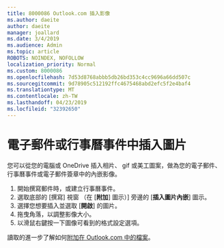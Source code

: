 ```yaml
---
title: 8000086 Outlook.com 插入影像
ms.author: daeite
author: daeite
manager: joallard
ms.date: 3/4/2019
ms.audience: Admin
ms.topic: article
ROBOTS: NOINDEX, NOFOLLOW
localization_priority: Normal
ms.custom: 8000086
ms.openlocfilehash: 7d53d8768abbb5db26bd353c4cc9696a66dd507c
ms.sourcegitcommit: 9d78905c512192ffc4675468abd2efc5f2e4baf4
ms.translationtype: MT
ms.contentlocale: zh-TW
ms.lasthandoff: 04/23/2019
ms.locfileid: "32392650"
---
```

# <a name="insert-pictures-in-an-email-message-or-calendar-event"></a>電子郵件或行事曆事件中插入圖片

您可以從您的電腦或 OneDrive 插入相片、 gif 或美工圖案，做為您的電子郵件、 行事曆事件或電子郵件簽章中的內嵌影像。

1. 開始撰寫郵件時，或建立行事曆事件。
2. 選取底部的 [撰寫] 視窗 （在 [**附加**] 圖示）] 旁邊的 [**插入圖片內嵌**] 圖示。
3. 選擇您想要插入並選取 [**開啟**] 的圖片。
4. 拖曳角落，以調整影像大小。
5. 以滑鼠右鍵按一下圖像可看到的格式設定選項。

讀取的進一步了解如何[附加在 Outlook.com 中的檔案](https://support.office.com/article/8d7c1ea7-4e5f-44ce-bb6e-c5fcc92ba9ab)。
